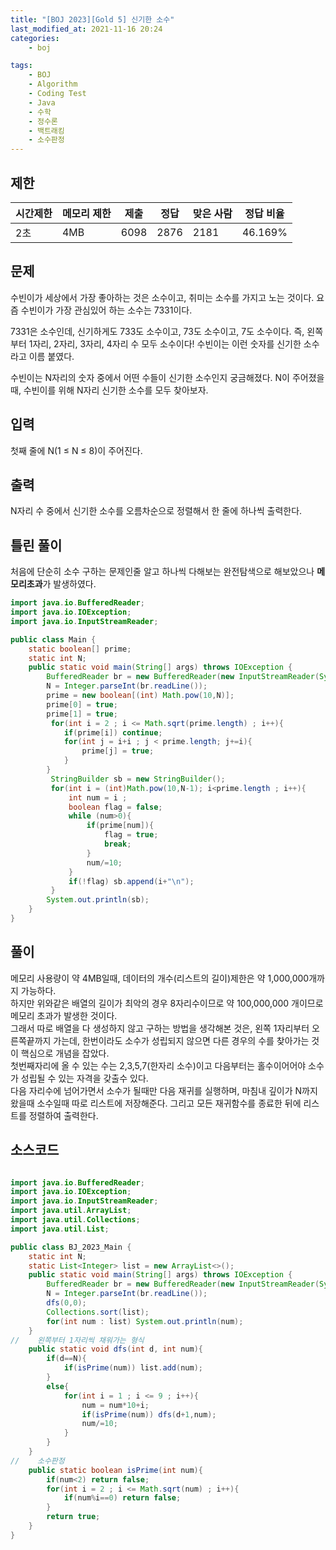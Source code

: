 ```yaml
---
title: "[BOJ 2023][Gold 5] 신기한 소수"
last_modified_at: 2021-11-16 20:24
categories:
    - boj

tags:
    - BOJ
    - Algorithm
    - Coding Test
    - Java
    - 수학
    - 정수론
    - 백트래킹
    - 소수판정
---
```

## 제한

|시간제한|메모리 제한|제출|정답|맞은 사람|정답 비율
|---|---|---|---|---|---
|2초|4MB|6098|2876|2181|46.169%

## 문제

수빈이가 세상에서 가장 좋아하는 것은 소수이고, 취미는 소수를 가지고 노는 것이다. 요즘 수빈이가 가장 관심있어 하는 소수는 7331이다.

7331은 소수인데, 신기하게도 733도 소수이고, 73도 소수이고, 7도 소수이다. 즉, 왼쪽부터 1자리, 2자리, 3자리, 4자리 수 모두 소수이다! 수빈이는 이런 숫자를 신기한 소수라고 이름 붙였다.

수빈이는 N자리의 숫자 중에서 어떤 수들이 신기한 소수인지 궁금해졌다. N이 주어졌을 때, 수빈이를 위해 N자리 신기한 소수를 모두 찾아보자.

## 입력
첫째 줄에 N(1 ≤ N ≤ 8)이 주어진다.

## 출력

N자리 수 중에서 신기한 소수를 오름차순으로 정렬해서 한 줄에 하나씩 출력한다.

## 틀린 풀이

처음에 단순히 소수 구하는 문제인줄 알고 하나씩 다해보는 완전탐색으로 해보았으나 <strong>메모리초과</strong>가 발생하였다.
```java
import java.io.BufferedReader;
import java.io.IOException;
import java.io.InputStreamReader;

public class Main {
    static boolean[] prime;
    static int N;
    public static void main(String[] args) throws IOException {
        BufferedReader br = new BufferedReader(new InputStreamReader(System.in));
        N = Integer.parseInt(br.readLine());
        prime = new boolean[(int) Math.pow(10,N)];
        prime[0] = true;
        prime[1] = true;
         for(int i = 2 ; i <= Math.sqrt(prime.length) ; i++){
            if(prime[i]) continue;
            for(int j = i+i ; j < prime.length; j+=i){
                prime[j] = true;
            }
        }
         StringBuilder sb = new StringBuilder();
         for(int i = (int)Math.pow(10,N-1); i<prime.length ; i++){
             int num = i ;
             boolean flag = false;
             while (num>0){
                 if(prime[num]){
                     flag = true;
                     break;
                 }
                 num/=10;
             }
             if(!flag) sb.append(i+"\n");
         }
        System.out.println(sb);
    }
}

```
## 풀이
메모리 사용량이 약 4MB일때, 데이터의 개수(리스트의 길이)제한은 약 1,000,000개까지 가능하다. <br>
하지만 위와같은 배열의 길이가 최악의 경우 8자리수이므로 약 100,000,000 개이므로 메모리 초과가 발생한 것이다. <br>
그래서 따로 배열을 다 생성하지 않고 구하는 방법을 생각해본 것은, 왼쪽 1자리부터 오른쪽끝까지 가는데, 한번이라도 소수가 성립되지 않으면 다른 경우의 수를 찾아가는 것이 핵심으로 개념을 잡았다. <br>
첫번째자리에 올 수 있는 수는 2,3,5,7(한자리 소수)이고 다음부터는 홀수이어어야 소수가 성립될 수 있는 자격을 갖출수 있다.<br>
다음 자리수에 넘어가면서 소수가 될때만 다음 재귀를 실행하며, 마침내 깊이가 N까지 왔을때 소수일때 따로 리스트에 저장해준다. 그리고 모든 재귀함수를 종료한 뒤에 리스트를 정렬하여 출력한다.
## 소스코드

```java

import java.io.BufferedReader;
import java.io.IOException;
import java.io.InputStreamReader;
import java.util.ArrayList;
import java.util.Collections;
import java.util.List;

public class BJ_2023_Main {
    static int N;
    static List<Integer> list = new ArrayList<>();
    public static void main(String[] args) throws IOException {
        BufferedReader br = new BufferedReader(new InputStreamReader(System.in));
        N = Integer.parseInt(br.readLine());
        dfs(0,0);
        Collections.sort(list);
        for(int num : list) System.out.println(num);
    }
//    왼쪽부터 1자리씩 채워가는 형식
    public static void dfs(int d, int num){
        if(d==N){
            if(isPrime(num)) list.add(num);
        }
        else{
            for(int i = 1 ; i <= 9 ; i++){
                num = num*10+i;
                if(isPrime(num)) dfs(d+1,num);
                num/=10;
            }
        }
    }
//    소수판정
    public static boolean isPrime(int num){
        if(num<2) return false;
        for(int i = 2 ; i <= Math.sqrt(num) ; i++){
            if(num%i==0) return false;
        }
        return true;
    }
}


```